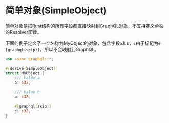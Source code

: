 # 简单对象(SimpleObject)

简单对象是把Rust结构的所有字段都直接映射到GraphQL对象，不支持定义单独的Resolver函数。

下面的例子定义了一个名称为MyObject的对象，包含字段`a`和`b`，`c`由于标记为`#[graphql(skip)]`，所以不会映射到GraphQL。

```rust
use async_graphql::*;

#[derive(SimpleObject)]
struct MyObject {
    /// Value a
    a: i32,
    
    /// Value b
    b: i32,

    #[graphql(skip)]
    c: i32,
}
```
